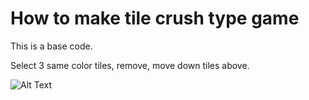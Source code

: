 # How to make tile crush type game

This is a base code.

Select 3 same color tiles, remove, move down tiles above.

![Alt Text](https://github.com/2012saru/LOVE-JewelBase/blob/master/snapshot.gif)

